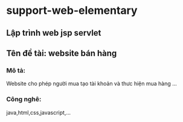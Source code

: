 # support-web-elementary
## Lập trình web jsp servlet 
## Tên đề tài: website bán hàng
### Mô tả:
Website cho phép người mua tạo tài khoản và thưc hiện mua hàng
...
### Công nghê:
java,html,css,javascript,...
